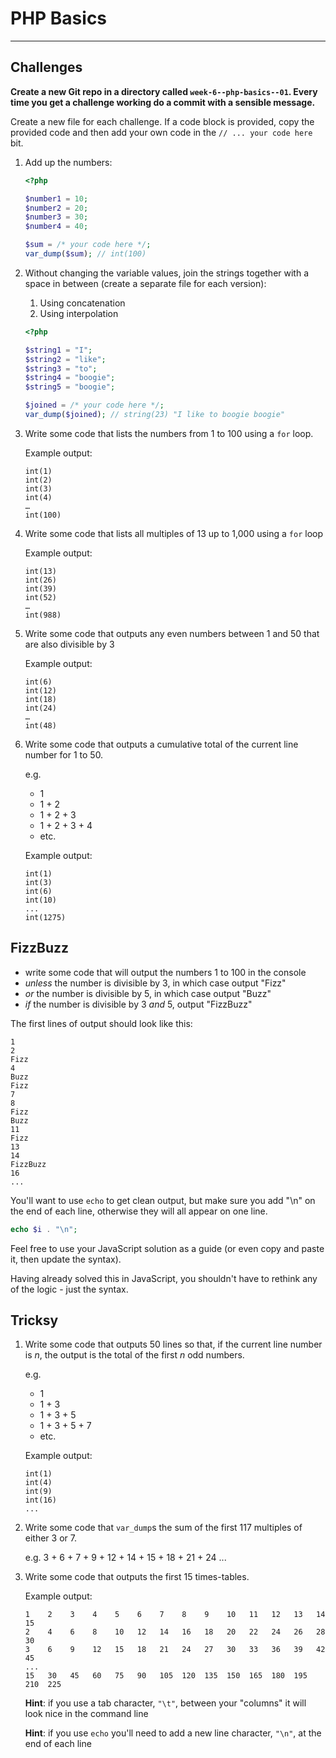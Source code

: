 # PHP Basics

---

## Challenges

**Create a new Git repo in a directory called `week-6--php-basics--01`. Every time you get a challenge working do a commit with a sensible message.**

Create a new file for each challenge. If a code block is provided, copy the provided code and then add your own code in the `// ... your code here` bit.

1) Add up the numbers:

    ```php
    <?php

    $number1 = 10;
    $number2 = 20;
    $number3 = 30;
    $number4 = 40;

    $sum = /* your code here */;
    var_dump($sum); // int(100)
    ```

1) Without changing the variable values, join the strings together with a space in between (create a separate file for each version):

    1. Using concatenation
    2. Using interpolation

    ```php
    <?php

    $string1 = "I";
    $string2 = "like";
    $string3 = "to";
    $string4 = "boogie";
    $string5 = "boogie";

    $joined = /* your code here */;
    var_dump($joined); // string(23) "I like to boogie boogie"
    ```

1) Write some code that lists the numbers from 1 to 100 using a `for` loop.

    Example output:

    ```
    int(1)
    int(2)
    int(3)
    int(4)
    …
    int(100)
    ```

1) Write some code that lists all multiples of 13 up to 1,000 using a `for` loop

    Example output:

    ```
    int(13)
    int(26)
    int(39)
    int(52)
    …
    int(988)
    ```

1) Write some code that outputs any even numbers between 1 and 50 that are also divisible by 3

    Example output:

    ```
    int(6)
    int(12)
    int(18)
    int(24)
    …
    int(48)
    ```


1) Write some code that outputs a cumulative total of the current line number for 1 to 50.

    e.g.

    - 1
    - 1 + 2
    - 1 + 2 + 3
    - 1 + 2 + 3 + 4
    - etc.

    Example output:

    ```
    int(1)
    int(3)
    int(6)
    int(10)
    ...
    int(1275)
    ```

## FizzBuzz

- write some code that will output the numbers 1 to 100 in the console
- *unless* the number is divisible by 3, in which case output "Fizz"
- *or* the number is divisible by 5, in which case output "Buzz"
- *if* the number is divisible by 3 *and* 5, output "FizzBuzz"

The first lines of output should look like this:

```
1
2
Fizz
4
Buzz
Fizz
7
8
Fizz
Buzz
11
Fizz
13
14
FizzBuzz
16
...
```

You'll want to use `echo` to get clean output, but make sure you add "\n" on the end of each line, otherwise they will all appear on one line.

```php
echo $i . "\n";
```

Feel free to use your JavaScript solution as a guide (or even copy and paste it, then update the syntax).

Having already solved this in JavaScript, you shouldn't have to rethink any of the logic - just the syntax.


## Tricksy

1) Write some code that outputs 50 lines so that, if the current line number is *n*, the output is the total of the first *n* odd numbers.

    e.g.

    - 1
    - 1 + 3
    - 1 + 3 + 5
    - 1 + 3 + 5 + 7
    - etc.

    Example output:

    ```
    int(1)
    int(4)
    int(9)
    int(16)
    ...
    ```


1) Write some code that `var_dump`s the sum of the first 117 multiples of either 3 or 7.

    e.g. 3 + 6 + 7 + 9 + 12 + 14 + 15 + 18 + 21 + 24 ...


1) Write some code that outputs the first 15 times-tables.

    Example output:

    ```
    1    2    3    4    5    6    7    8    9    10   11   12   13   14   15
    2    4    6    8    10   12   14   16   18   20   22   24   26   28   30
    3    6    9    12   15   18   21   24   27   30   33   36   39   42   45
    ...
    15   30   45   60   75   90   105  120  135  150  165  180  195  210  225
    ```

    **Hint**: if you use a tab character, `"\t"`, between your "columns" it will look nice in the command line

    **Hint**: if you use `echo` you'll need to add a new line character, `"\n"`, at the end of each line
